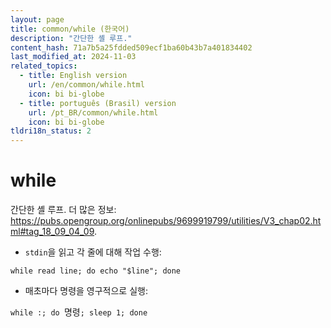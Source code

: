 ```yaml
---
layout: page
title: common/while (한국어)
description: "간단한 셸 루프."
content_hash: 71a7b5a25fdded509ecf1ba60b43b7a401834402
last_modified_at: 2024-11-03
related_topics:
  - title: English version
    url: /en/common/while.html
    icon: bi bi-globe
  - title: português (Brasil) version
    url: /pt_BR/common/while.html
    icon: bi bi-globe
tldri18n_status: 2
---
```

# while

간단한 셸 루프.
더 많은 정보: <https://pubs.opengroup.org/onlinepubs/9699919799/utilities/V3_chap02.html#tag_18_09_04_09>.

- `stdin`을 읽고 각 줄에 대해 작업 수행:

`while read line; do echo "$line"; done`

- 매초마다 명령을 영구적으로 실행:

`while :; do `<span class="tldr-var badge badge-pill bg-dark-lm bg-white-dm text-white-lm text-dark-dm font-weight-bold">명령</span>`; sleep 1; done`
